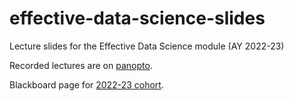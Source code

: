 # effective-data-science-slides

Lecture slides for the Effective Data Science module (AY 2022-23)

Recorded lectures are on [panopto](https://imperial.cloud.panopto.eu/Panopto/Pages/Sessions/List.aspx#folderID=%222a33fd56-2566-46ea-9530-aece00007e99%22).

Blackboard page for [2022-23 cohort](https://bb.imperial.ac.uk/webapps/blackboard/content/listContentEditable.jsp?content_id=_2689394_1&course_id=_34433_1).
